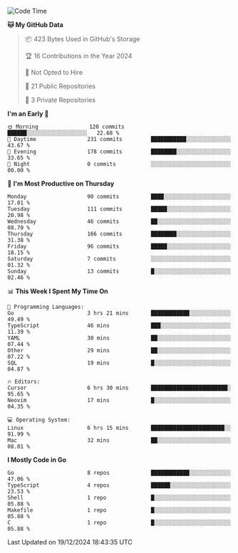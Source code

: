 <!--START_SECTION:waka-->
![Code Time](http://img.shields.io/badge/Code%20Time-1%2C010%20hrs%2010%20mins-blue)

**🐱 My GitHub Data** 

> 📦 423 Bytes Used in GitHub's Storage 
 > 
> 🏆 16 Contributions in the Year 2024
 > 
> 🚫 Not Opted to Hire
 > 
> 📜 21 Public Repositories 
 > 
> 🔑 3 Private Repositories 
 > 
**I'm an Early 🐤** 

```text
🌞 Morning                120 commits         ██████░░░░░░░░░░░░░░░░░░░   22.68 % 
🌆 Daytime                231 commits         ███████████░░░░░░░░░░░░░░   43.67 % 
🌃 Evening                178 commits         ████████░░░░░░░░░░░░░░░░░   33.65 % 
🌙 Night                  0 commits           ░░░░░░░░░░░░░░░░░░░░░░░░░   00.00 % 
```
📅 **I'm Most Productive on Thursday** 

```text
Monday                   90 commits          ████░░░░░░░░░░░░░░░░░░░░░   17.01 % 
Tuesday                  111 commits         █████░░░░░░░░░░░░░░░░░░░░   20.98 % 
Wednesday                46 commits          ██░░░░░░░░░░░░░░░░░░░░░░░   08.70 % 
Thursday                 166 commits         ████████░░░░░░░░░░░░░░░░░   31.38 % 
Friday                   96 commits          █████░░░░░░░░░░░░░░░░░░░░   18.15 % 
Saturday                 7 commits           ░░░░░░░░░░░░░░░░░░░░░░░░░   01.32 % 
Sunday                   13 commits          █░░░░░░░░░░░░░░░░░░░░░░░░   02.46 % 
```


📊 **This Week I Spent My Time On** 

```text
💬 Programming Languages: 
Go                       3 hrs 21 mins       ████████████░░░░░░░░░░░░░   49.49 % 
TypeScript               46 mins             ███░░░░░░░░░░░░░░░░░░░░░░   11.39 % 
YAML                     30 mins             ██░░░░░░░░░░░░░░░░░░░░░░░   07.44 % 
Other                    29 mins             ██░░░░░░░░░░░░░░░░░░░░░░░   07.22 % 
SQL                      19 mins             █░░░░░░░░░░░░░░░░░░░░░░░░   04.87 % 

🔥 Editors: 
Cursor                   6 hrs 30 mins       ████████████████████████░   95.65 % 
Neovim                   17 mins             █░░░░░░░░░░░░░░░░░░░░░░░░   04.35 % 

💻 Operating System: 
Linux                    6 hrs 15 mins       ███████████████████████░░   91.99 % 
Mac                      32 mins             ██░░░░░░░░░░░░░░░░░░░░░░░   08.01 % 
```

**I Mostly Code in Go** 

```text
Go                       8 repos             ████████████░░░░░░░░░░░░░   47.06 % 
TypeScript               4 repos             ██████░░░░░░░░░░░░░░░░░░░   23.53 % 
Shell                    1 repo              █░░░░░░░░░░░░░░░░░░░░░░░░   05.88 % 
Makefile                 1 repo              █░░░░░░░░░░░░░░░░░░░░░░░░   05.88 % 
C                        1 repo              █░░░░░░░░░░░░░░░░░░░░░░░░   05.88 % 
```




 Last Updated on 19/12/2024 18:43:35 UTC
<!--END_SECTION:waka-->
